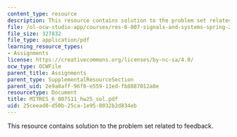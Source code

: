 ```yaml
---
content_type: resource
description: This resource contains solution to the problem set related to feedback.
file: /ol-ocw-studio-app/courses/res-6-007-signals-and-systems-spring-2011/25ceead0d50b25ca1e958032b2d834eb_MITRES_6_007S11_hw25_sol.pdf
file_size: 327832
file_type: application/pdf
learning_resource_types:
- Assignments
license: https://creativecommons.org/licenses/by-nc-sa/4.0/
ocw_type: OCWFile
parent_title: Assignments
parent_type: SupplementalResourceSection
parent_uid: 2e9a8aff-96f8-e559-11ed-fb8887012a8e
resourcetype: Document
title: MITRES_6_007S11_hw25_sol.pdf
uid: 25ceead0-d50b-25ca-1e95-8032b2d834eb
---
```

This resource contains solution to the problem set related to feedback.